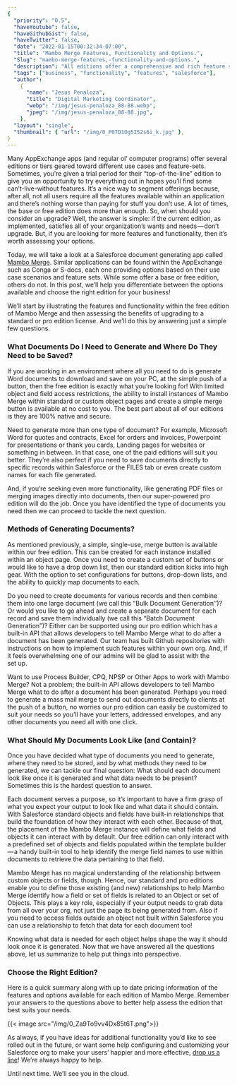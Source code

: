 ```yaml
---
{
  "priority": "0.5",
  "haveYoutube": false,
  "haveGithubGist": false,
  "haveTwitter": false,
  "date": "2022-01-15T00:32:34-07:00",
  "title": "Mambo Merge Features, Functionality and Options.",
  "Slug": "mambo-merge-features,-functionality-and-options.",
  "description": "All editions offer a comprehensive and rich feature set, built for just the right use case scenario within Salesforce. Identify the features that work best for your business.",
  "tags": ["business", "functionality", "features", "salesforce"],
  "author":
    {
      "name": "Jesus Penaloza",
      "title": "Digital Marketing Coordinator",
      "webp": "/img/jesus-penaloza_88-88.webp",
      "jpeg": "/img/jesus-penaloza_88-88.jpg",
    },
  "layout": "single",
  "thumbnail": { "url": "/img/0_P0TD1Og5I52s6i_k.jpg" },
}
---
```


Many AppExchange apps (and regular ol’ computer programs) offer several editions or tiers geared toward different use cases and feature-sets. Sometimes, you’re given a trial period for their “top-of-the-line” edition to give you an opportunity to try everything out in hopes you’ll find some can’t-live-without features. It’s a nice way to segment offerings because, after all, not all users require all the features available within an application and there’s nothing worse than paying for stuff you don’t use. A lot of times, the base or free edition does more than enough. So, when should you consider an upgrade? Well, the answer is simple: if the current edition, as implemented, satisfies all of your organization’s wants and needs — don’t upgrade. But, if you are looking for more features and functionality, then it’s worth assessing your options.

Today, we will take a look at a Salesforce document generating app called [Mambo Merge](https://www.mambomerge.com/). Similar applications can be found within the AppExchange such as Conga or S-docs, each one providing options based on their use case scenarios and feature sets. While some offer a base or free edition, others do not. In this post, we’ll help you differentiate between the options available and choose the right edition for your business!

We’ll start by illustrating the features and functionality within the free edition of Mambo Merge and then assessing the benefits of upgrading to a standard or pro edition license. And we’ll do this by answering just a simple few questions.

### What Documents Do I Need to Generate and Where Do They Need to be Saved?

If you are working in an environment where all you need to do is generate Word documents to download and save on your PC, at the simple push of a button, then the free edition is exactly what you’re looking for! With limited object and field access restrictions, the ability to install instances of Mambo Merge within standard or custom object pages and create a simple merge button is available at no cost to you. The best part about all of our editions is they are 100% native and secure.

Need to generate more than one type of document? For example, Microsoft Word for quotes and contracts, Excel for orders and invoices, Powerpoint for presentations or thank you cards, Landing pages for websites or something in between. In that case, one of the paid editions will suit you better. They’re also perfect if you need to save documents directly to specific records within Salesforce or the FILES tab or even create custom names for each file generated.

And, if you’re seeking even more functionality, like generating PDF files or merging images directly into documents, then our super-powered pro edition will do the job. Once you have identified the type of documents you need then we can proceed to tackle the next question.

### Methods of Generating Documents?

As mentioned previously, a simple, single-use, merge button is available within our free edition. This can be created for each instance installed within an object page. Once you need to create a custom set of buttons or would like to have a drop down list, then our standard edition kicks into high gear. With the option to set configurations for buttons, drop-down lists, and the ability to quickly map documents to each.

Do you need to create documents for various records and then combine them into one large document (we call this “Bulk Document Generation’’)? Or would you like to go ahead and create a separate document for each record and save them individually (we call this “Batch Document Generation”)? Either can be supported using our pro edition which has a built-in API that allows developers to tell Mambo Merge what to do after a document has been generated. Our team has built Github repositories with instructions on how to implement such features within your own org. And, if it feels overwhelming one of our admins will be glad to assist with the set up.

Want to use Process Builder, CPQ, NPSP or Other Apps to work with Mambo Merge? Not a problem; the built-in API allows developers to tell Mambo Merge what to do after a document has been generated. Perhaps you need to generate a mass mail merge to send out documents directly to clients at the push of a button, no worries our pro edition can easily be customized to suit your needs so you’ll have your letters, addressed envelopes, and any other documents you need all with one click.

### What Should My Documents Look Like (and Contain)?

Once you have decided what type of documents you need to generate, where they need to be stored, and by what methods they need to be generated, we can tackle our final question: What should each document look like once it is generated and what data needs to be present? Sometimes this is the hardest question to answer.

Each document serves a purpose, so it’s important to have a firm grasp of what you expect your output to look like and what data it should contain. With Salesforce standard objects and fields have built-in relationships that build the foundation of how they interact with each other. Because of that, the placement of the Mambo Merge instance will define what fields and objects it can interact with by default. Our free edition can only interact with a predefined set of objects and fields populated within the template builder — a handy built-in tool to help identify the merge field names to use within documents to retrieve the data pertaining to that field.

Mambo Merge has no magical understanding of the relationship between custom objects or fields, though. Hence, our standard and pro editions enable you to define those existing (and new) relationships to help Mambo Merge identify how a field or set of fields is related to an Object or set of Objects. This plays a key role, especially if your output needs to grab data from all over your org, not just the page its being generated from. Also if you need to access fields outside an object not built within Salesforce you can use a relationship to fetch that data for each document too!

Knowing what data is needed for each object helps shape the way it should look once it is generated. Now that we have answered all the questions above, let us summarize to help put things into perspective.

### Choose the Right Edition?

Here is a quick summary along with up to date pricing information of the features and options available for each edition of Mambo Merge. Remember your answers to the questions above to better help assess the edition that best suits your needs.

{{< image src="/img/0_Za9To9vv4Dx85t6T.png">}}

As always, if you have ideas for additional functionality you’d like to see rolled out in the future, or want some help configuring and customizing your Salesforce org to make your users’ happier and more effective, [drop us a line](https://www.mkpartners.com/contact/)! We’re always happy to help.

Until next time. We’ll see you in the cloud.

